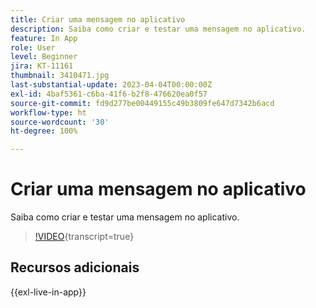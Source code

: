 ```yaml
---
title: Criar uma mensagem no aplicativo
description: Saiba como criar e testar uma mensagem no aplicativo.
feature: In App
role: User
level: Beginner
jira: KT-11161
thumbnail: 3410471.jpg
last-substantial-update: 2023-04-04T00:00:00Z
exl-id: 4baf5361-c6ba-41f6-b2f8-476620ea0f57
source-git-commit: fd9d277be00449155c49b3809fe647d7342b6acd
workflow-type: ht
source-wordcount: '30'
ht-degree: 100%

---
```


# Criar uma mensagem no aplicativo

Saiba como criar e testar uma mensagem no aplicativo.

>[!VIDEO](https://video.tv.adobe.com/v/3410471?quality=12&learn=on){transcript=true}

## Recursos adicionais

{{exl-live-in-app}}
